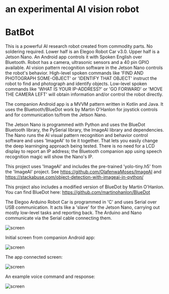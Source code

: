 an experimental AI vision robot
===============================

# BatBot

 This is a powerful AI research robot created from commodity parts. No soldering required. Lower half is an Elegoo Robot Car v3.0. Upper half is a Jetson Nano. An Android app controls it with Spoken English over Bluetooth. Robot has a camera, ultrasonic sensors and a 40 pin GPIO available. AI vision pattern recognition software in the Jetson Nano controls the robot's behavior. High-level spoken commands like 'FIND AND PHOTOGRAPH SOME-OBJECT' or 'IDENTIFY THAT OBJECT' instruct the robot to find and photograph and identify objects. Low-level spoken commands like 'WHAT IS YOUR IP-ADDRESS?' or 'GO FORWARD' or 'MOVE THE CAMERA LEFT' will obtain information and/or control the robot directly.

 The companion Android app is a MVVM pattern written in Kotlin and Java. It uses the Bluetooth/BlueDot work by Martin O'Hanlon for joystick controls and for communication to/from the Jetson Nano.

 The Jetson Nano is programmed with Python and uses the BlueDot Bluetooth library, the PySerial library, the ImageAI library and dependencies. The Nano runs the AI visual pattern recognition and behavior control software and uses 'ImageAI' to tie it together. That lets you easily change the deep learninging approach being tested.  There is no need for a LCD display to report an IP address; the Bluetooth companion app using speech recognition magic will show the Nano's IP.

 This project uses 'ImageAI' and includes the pre-trained 'yolo-tiny.h5' from the 'ImageAI' project.  See https://github.com/OlafenwaMoses/ImageAI and https://stackabuse.com/object-detection-with-imageai-in-python/

 This project also includes a modified version of BlueDot by Martin O'Hanlon. You can find BlueDot here: https://github.com/martinohanlon/BlueDot

 The Elegoo Arduino Robot Car is programmed in 'C' and uses Serial over USB communication.  It acts like a 'slave' for the Jetson Nano, carrying out mostly low-level tasks and reporting back. The Arduino and Nano communicate via the Serial cable connecting them.


![screen](../master/screens/batbot.png)

  Initial screen from companion Android app:

![screen](../master/screens/BatBot_connect.jpg)

  The app connected screen:

![screen](../master/screens/BatBot_connected.jpg)

  An example voice command and response:

![screen](../master/screens/BatBot_voice_command.jpg)


